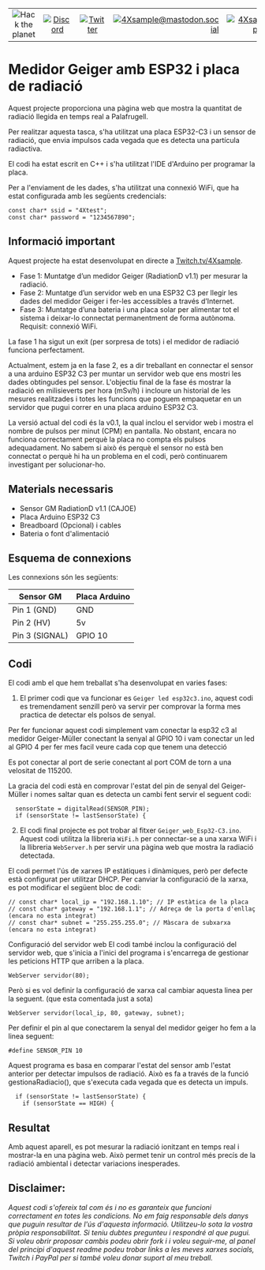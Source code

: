 |               |               |               |               |               |               |
|:-------------:|:-------------:|:-------------:|-------------:|-------------:|-------------:|
| ![Hack the planet](https://img.shields.io/badge/Hack-The%20Planet-orange) | [![Discord](https://img.shields.io/discord/667340023829626920?logo=discord)](https://discord.gg/ahVq54p) | [![Twitter](https://img.shields.io/twitter/follow/4xsample?style=social&logo=twitter)](https://twitter.com/4xsample/follow?screen_name=shields_io) | [![4Xsample@mastodon.social](https://img.shields.io/badge/Mastodon-@4Xsample-blueviolet?style=for-the-badge&logo=mastodon)](https://mastodon.social/@4Xsample) | [![4Xsample](https://img.shields.io/badge/Twitch-4Xsample-6441A4?style=for-the-badge&logo=twitch)](https://twitch.tv/4Xsample) | [![PayPal](https://img.shields.io/badge/PayPal-00457C?style=for-the-badge&logo=paypal&logoColor=white)](https://www.paypal.com/donate/?hosted_button_id=EFVMSRHVBNJP4) |

# Medidor Geiger amb ESP32 i placa de radiació

Aquest projecte proporciona una pàgina web que mostra la quantitat de radiació llegida en temps real a Palafrugell.

Per realitzar aquesta tasca, s'ha utilitzat una placa ESP32-C3 i un sensor de radiació, que envia impulsos cada vegada que es detecta una partícula radiactiva.

El codi ha estat escrit en C++ i s'ha utilitzat l'IDE d'Arduino per programar la placa.

Per a l'enviament de les dades, s'ha utilitzat una connexió WiFi, que ha estat configurada amb les següents credencials:

```
const char* ssid = "4Xtest";
const char* password = "1234567890";
```


## Informació important

Aquest projecte ha estat desenvolupat en directe a [Twitch.tv/4Xsample](https://www.twitch.tv/4Xsample). 

-  Fase 1: Muntatge d’un medidor Geiger (RadiationD v1.1) per mesurar la radiació.
-  Fase 2: Muntatge d’un servidor web en una ESP32 C3 per llegir les dades del medidor Geiger i fer-les accessibles a través d’Internet.
- Fase 3: Muntatge d’una bateria i una placa solar per alimentar tot el sistema i deixar-lo connectat permanentment de forma autònoma. Requisit: connexió WiFi.

La fase 1 ha sigut un exit (per sorpresa de tots) i el medidor de radiació funciona perfectament.

Actualment, estem ja en la fase 2, es a dir treballant en connectar el sensor a una arduino ESP32 C3 per muntar un servidor web que ens mostri les dades obtingudes pel sensor. L'objectiu final de la fase és mostrar la radiació en milisieverts per hora (mSv/h) i incloure un historial de les mesures realitzades i totes les funcions que poguem empaquetar en un servidor que pugui correr en una placa arduino ESP32 C3.

La versió actual del codi és la v0.1, la qual inclou el servidor web i mostra el nombre de pulsos per minut (CPM) en pantalla. No obstant, encara no funciona correctament perquè la placa no compta els pulsos adequadament. No sabem si això és perquè el sensor no està ben connectat o perquè hi ha un problema en el codi, però continuarem investigant per solucionar-ho.

## Materials necessaris

* Sensor GM RadiationD v1.1 (CAJOE)
* Placa Arduino ESP32 C3
* Breadboard (Opcional) i cables
* Bateria o font d'alimentació

## Esquema de connexions

Les connexions són les següents:

| Sensor GM  | Placa Arduino |
| ---------- | ------------- |
| Pin 1 (GND) | GND           |
| Pin 2 (HV)  | 5v        |
| Pin 3 (SIGNAL)  | GPIO 10    |

## Codi
El codi amb el que hem treballat s'ha desenvolupat en varies fases:

1. El primer codi que va funcionar es `Geiger led esp32c3.ino`, aquest codi es tremendament senzill però va servir per comprovar la forma mes practica de detectar els polsos de senyal.

Per fer funcionar aquest codi simplement vam conectar la esp32 c3 al medidor Geiger-Müller conectant la senyal al GPIO 10 i vam conectar un led al GPIO 4 per fer mes facil veure cada cop que tenem una detecció

Es pot conectar al port de serie conectant al port COM de torn a una velositat de 115200.

La gracia del codi està en comprovar l'estat del pin de senyal del Geiger-Müller i nomes saltar quan es detecta un cambi fent servir el seguent codi:

```
  sensorState = digitalRead(SENSOR_PIN);
  if (sensorState != lastSensorState) {
```

2. El codi final projecte es pot trobar al fitxer `Geiger_web_Esp32-C3.ino`. Aquest codi utilitza la llibreria `WiFi.h` per connectar-se a una xarxa WiFi i la llibreria `WebServer.h` per servir una pàgina web que mostra la radiació detectada.

El codi permet l'ús de xarxes IP estàtiques i dinàmiques, però per defecte està configurat per utilitzar DHCP. Per canviar la configuració de la xarxa, es pot modificar el següent bloc de codi:

```
// const char* local_ip = "192.168.1.10"; // IP estàtica de la placa
// const char* gateway = "192.168.1.1"; // Adreça de la porta d'enllaç (encara no esta integrat)
// const char* subnet = "255.255.255.0"; // Màscara de subxarxa (encara no esta integrat) 
```

Configuració del servidor web
El codi també inclou la configuració del servidor web, que s'inicia a l'inici del programa i s'encarrega de gestionar les peticions HTTP que arriben a la placa.

```
WebServer servidor(80);
```

Però si es vol definir la configuració de xarxa cal cambiar aquesta linea per la seguent. (que esta comentada just a sota)

```
WebServer servidor(local_ip, 80, gateway, subnet);
```

Per definir el pin al que conectarem la senyal del medidor geiger ho fem a la linea seguent:

```
#define SENSOR_PIN 10
```

Aquest programa es basa en comparar l'estat del sensor amb l'estat anterior per detectar impulsos de radiació. Això es fa a través de la funció gestionaRadiacio(), que s'executa cada vegada que es detecta un impuls.

```
  if (sensorState != lastSensorState) {
    if (sensorState == HIGH) {
```

## Resultat

Amb aquest aparell, es pot mesurar la radiació ionitzant en temps real i mostrar-la en una pàgina web. Això permet tenir un control més precís de la radiació ambiental i detectar variacions inesperades.

## Disclaimer: 
*Aquest codi s'ofereix tal com és i no es garanteix que funcioni correctament en totes les condicions. No em faig responsable dels danys que puguin resultar de l'ús d'aquesta informació. Utilitzeu-lo sota la vostra pròpia responsabilitat. Si teniu dubtes pregunteu i respondré al que pugui. Si voleu obrir proposar cambis podeu obrir fork i i voleu seguir-me, al panel del principi d'aquest readme podeu trobar links a les meves xarxes socials, Twitch i PayPal per si també voleu donar suport al meu treball.*